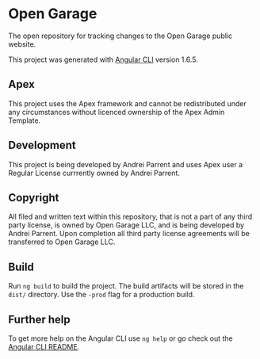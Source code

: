 # Open Garage

The open repository for tracking changes to the Open Garage public website.

This project was generated with [Angular CLI](https://github.com/angular/angular-cli) version 1.6.5.

## Apex

This project uses the Apex framework and cannot be redistributed under any circumstances without licenced ownership of the Apex Admin Template.

## Development

This project is being developed by Andrei Parrent and uses Apex user a Regular License currrently owned by Andrei Parrent.

## Copyright

All filed and written text within this repository, that is not a part of any third party license, is owned by Open Garage LLC, and is being developed by Andrei Parrent. Upon completion all third party license agreements will be transferred to Open Garage LLC.

## Build

Run `ng build` to build the project. The build artifacts will be stored in the `dist/` directory. Use the `-prod` flag for a production build.

## Further help

To get more help on the Angular CLI use `ng help` or go check out the [Angular CLI README](https://github.com/angular/angular-cli/blob/master/README.md).
